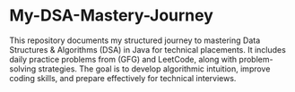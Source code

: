# My-DSA-Mastery-Journey
This repository documents my structured journey to mastering Data Structures &amp; Algorithms (DSA) in Java for technical placements. It includes daily practice problems from (GFG) and LeetCode, along with problem-solving strategies. The goal is to develop algorithmic intuition, improve coding skills, and prepare effectively for technical interviews.
